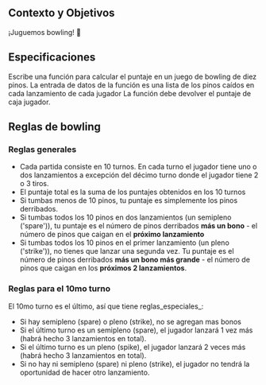## Contexto y Objetivos

¡Juguemos bowling! 🎳

## Especificaciones

Escribe una función para calcular el puntaje en un juego de bowling de diez pinos. La entrada de datos de la función es una lista de los pinos caídos en cada lanzamiento de cada jugador
La función debe devolver el puntaje de caja jugador.

## Reglas de bowling

### Reglas generales

- Cada partida consiste en 10 turnos. En cada turno el jugador tiene uno o dos lanzamientos a excepción del décimo turno donde el jugador tiene 2 o 3 tiros.
- El puntaje total es la suma de los puntajes obtenidos en los 10 turnos
- Si tumbas menos de 10 pinos, tu puntaje es simplemente los pinos derribados.
- Si tumbas todos los 10 pinos en dos lanzamientos (un semipleno ('spare')), tu puntaje es el número de pinos derribados **más un bono** - el número de pinos que caigan en el **próximo lanzamiento**
- Si tumbas todos los 10 pinos en el primer lanzamiento (un pleno ('strike')), no tienes que lanzar una segunda vez. Tu puntaje es el número de pinos derribados **más un bono más grande** - el número de pinos que caigan en los **próximos 2 lanzamientos**.

### Reglas para el 10mo turno

El 10mo turno es el último, así que tiene reglas_especiales_:

- Si hay semipleno (spare) o pleno (strike), no se agregan mas bonos
- Si el último turno es un semipleno (spare), el jugador lanzará 1 vez más (habrá hecho 3 lanzamientos en total).
- Si el último turno es un pleno (spike), el jugador lanzará 2 veces más (habrá hecho 3 lanzamientos en total).
- Si no hay ni semipleno (spare) ni pleno (strike), el jugador no tendrá la oportunidad de hacer otro lanzamiento.
